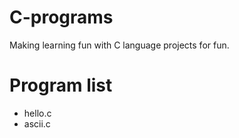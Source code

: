# C-programs

Making learning fun with C language projects for fun.

# Program list
* hello.c
* ascii.c
